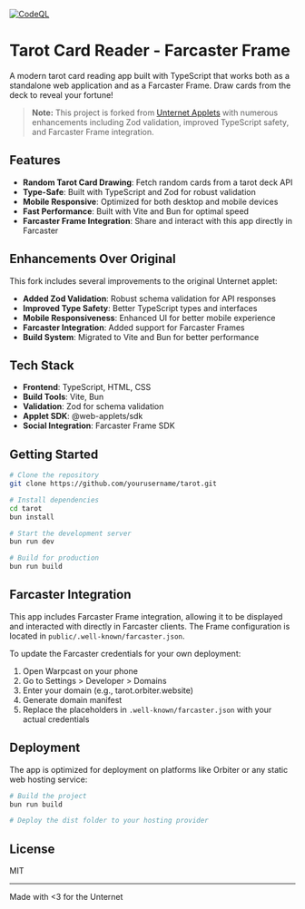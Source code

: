 [![CodeQL](https://github.com/ngmisl/unternet-tarot-fc-frame/actions/workflows/github-code-scanning/codeql/badge.svg)](https://github.com/ngmisl/unternet-tarot-fc-frame/actions/workflows/github-code-scanning/codeql)

# Tarot Card Reader - Farcaster Frame

A modern tarot card reading app built with TypeScript that works both as a standalone web application and as a Farcaster Frame. Draw cards from the deck to reveal your fortune!

> **Note:** This project is forked from [Unternet Applets](https://github.com/unternet-co/applets/tree/main) with numerous enhancements including Zod validation, improved TypeScript safety, and Farcaster Frame integration.

## Features

- **Random Tarot Card Drawing**: Fetch random cards from a tarot deck API
- **Type-Safe**: Built with TypeScript and Zod for robust validation
- **Mobile Responsive**: Optimized for both desktop and mobile devices
- **Fast Performance**: Built with Vite and Bun for optimal speed
- **Farcaster Frame Integration**: Share and interact with this app directly in Farcaster

## Enhancements Over Original

This fork includes several improvements to the original Unternet applet:

- **Added Zod Validation**: Robust schema validation for API responses
- **Improved Type Safety**: Better TypeScript types and interfaces
- **Mobile Responsiveness**: Enhanced UI for better mobile experience
- **Farcaster Integration**: Added support for Farcaster Frames
- **Build System**: Migrated to Vite and Bun for better performance

## Tech Stack

- **Frontend**: TypeScript, HTML, CSS
- **Build Tools**: Vite, Bun
- **Validation**: Zod for schema validation
- **Applet SDK**: @web-applets/sdk
- **Social Integration**: Farcaster Frame SDK

## Getting Started

```bash
# Clone the repository
git clone https://github.com/yourusername/tarot.git

# Install dependencies
cd tarot
bun install

# Start the development server
bun run dev

# Build for production
bun run build
```

## Farcaster Integration

This app includes Farcaster Frame integration, allowing it to be displayed and interacted with directly in Farcaster clients. The Frame configuration is located in `public/.well-known/farcaster.json`.

To update the Farcaster credentials for your own deployment:

1. Open Warpcast on your phone
2. Go to Settings > Developer > Domains
3. Enter your domain (e.g., tarot.orbiter.website)
4. Generate domain manifest
5. Replace the placeholders in `.well-known/farcaster.json` with your actual credentials

## Deployment

The app is optimized for deployment on platforms like Orbiter or any static web hosting service:

```bash
# Build the project
bun run build

# Deploy the dist folder to your hosting provider
```

## License

MIT

---

Made with <3 for the Unternet
